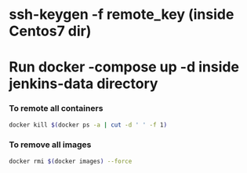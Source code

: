 # ssh-keygen -f remote_key (inside Centos7 dir)
# Run docker -compose up -d inside jenkins-data directory

### To remote all containers
```sh
docker kill $(docker ps -a | cut -d ' ' -f 1)
```

### To remove all images
```sh
docker rmi $(docker images) --force
```
